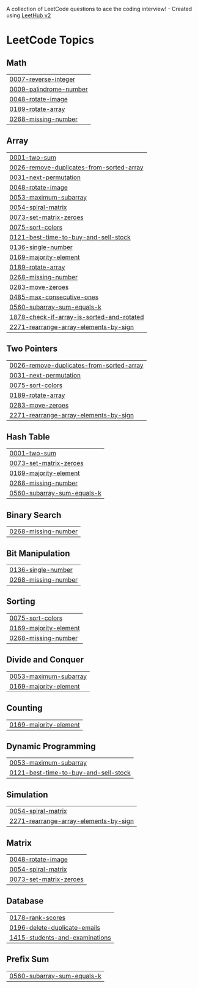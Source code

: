 A collection of LeetCode questions to ace the coding interview! - Created using [LeetHub v2](https://github.com/arunbhardwaj/LeetHub-2.0)
<!---LeetCode Topics Start-->
# LeetCode Topics
## Math
|  |
| ------- |
| [0007-reverse-integer](https://github.com/gh0gale/LeetCode/tree/master/0007-reverse-integer) |
| [0009-palindrome-number](https://github.com/gh0gale/LeetCode/tree/master/0009-palindrome-number) |
| [0048-rotate-image](https://github.com/gh0gale/LeetCode/tree/master/0048-rotate-image) |
| [0189-rotate-array](https://github.com/gh0gale/LeetCode/tree/master/0189-rotate-array) |
| [0268-missing-number](https://github.com/gh0gale/LeetCode/tree/master/0268-missing-number) |
## Array
|  |
| ------- |
| [0001-two-sum](https://github.com/gh0gale/LeetCode/tree/master/0001-two-sum) |
| [0026-remove-duplicates-from-sorted-array](https://github.com/gh0gale/LeetCode/tree/master/0026-remove-duplicates-from-sorted-array) |
| [0031-next-permutation](https://github.com/gh0gale/LeetCode/tree/master/0031-next-permutation) |
| [0048-rotate-image](https://github.com/gh0gale/LeetCode/tree/master/0048-rotate-image) |
| [0053-maximum-subarray](https://github.com/gh0gale/LeetCode/tree/master/0053-maximum-subarray) |
| [0054-spiral-matrix](https://github.com/gh0gale/LeetCode/tree/master/0054-spiral-matrix) |
| [0073-set-matrix-zeroes](https://github.com/gh0gale/LeetCode/tree/master/0073-set-matrix-zeroes) |
| [0075-sort-colors](https://github.com/gh0gale/LeetCode/tree/master/0075-sort-colors) |
| [0121-best-time-to-buy-and-sell-stock](https://github.com/gh0gale/LeetCode/tree/master/0121-best-time-to-buy-and-sell-stock) |
| [0136-single-number](https://github.com/gh0gale/LeetCode/tree/master/0136-single-number) |
| [0169-majority-element](https://github.com/gh0gale/LeetCode/tree/master/0169-majority-element) |
| [0189-rotate-array](https://github.com/gh0gale/LeetCode/tree/master/0189-rotate-array) |
| [0268-missing-number](https://github.com/gh0gale/LeetCode/tree/master/0268-missing-number) |
| [0283-move-zeroes](https://github.com/gh0gale/LeetCode/tree/master/0283-move-zeroes) |
| [0485-max-consecutive-ones](https://github.com/gh0gale/LeetCode/tree/master/0485-max-consecutive-ones) |
| [0560-subarray-sum-equals-k](https://github.com/gh0gale/LeetCode/tree/master/0560-subarray-sum-equals-k) |
| [1878-check-if-array-is-sorted-and-rotated](https://github.com/gh0gale/LeetCode/tree/master/1878-check-if-array-is-sorted-and-rotated) |
| [2271-rearrange-array-elements-by-sign](https://github.com/gh0gale/LeetCode/tree/master/2271-rearrange-array-elements-by-sign) |
## Two Pointers
|  |
| ------- |
| [0026-remove-duplicates-from-sorted-array](https://github.com/gh0gale/LeetCode/tree/master/0026-remove-duplicates-from-sorted-array) |
| [0031-next-permutation](https://github.com/gh0gale/LeetCode/tree/master/0031-next-permutation) |
| [0075-sort-colors](https://github.com/gh0gale/LeetCode/tree/master/0075-sort-colors) |
| [0189-rotate-array](https://github.com/gh0gale/LeetCode/tree/master/0189-rotate-array) |
| [0283-move-zeroes](https://github.com/gh0gale/LeetCode/tree/master/0283-move-zeroes) |
| [2271-rearrange-array-elements-by-sign](https://github.com/gh0gale/LeetCode/tree/master/2271-rearrange-array-elements-by-sign) |
## Hash Table
|  |
| ------- |
| [0001-two-sum](https://github.com/gh0gale/LeetCode/tree/master/0001-two-sum) |
| [0073-set-matrix-zeroes](https://github.com/gh0gale/LeetCode/tree/master/0073-set-matrix-zeroes) |
| [0169-majority-element](https://github.com/gh0gale/LeetCode/tree/master/0169-majority-element) |
| [0268-missing-number](https://github.com/gh0gale/LeetCode/tree/master/0268-missing-number) |
| [0560-subarray-sum-equals-k](https://github.com/gh0gale/LeetCode/tree/master/0560-subarray-sum-equals-k) |
## Binary Search
|  |
| ------- |
| [0268-missing-number](https://github.com/gh0gale/LeetCode/tree/master/0268-missing-number) |
## Bit Manipulation
|  |
| ------- |
| [0136-single-number](https://github.com/gh0gale/LeetCode/tree/master/0136-single-number) |
| [0268-missing-number](https://github.com/gh0gale/LeetCode/tree/master/0268-missing-number) |
## Sorting
|  |
| ------- |
| [0075-sort-colors](https://github.com/gh0gale/LeetCode/tree/master/0075-sort-colors) |
| [0169-majority-element](https://github.com/gh0gale/LeetCode/tree/master/0169-majority-element) |
| [0268-missing-number](https://github.com/gh0gale/LeetCode/tree/master/0268-missing-number) |
## Divide and Conquer
|  |
| ------- |
| [0053-maximum-subarray](https://github.com/gh0gale/LeetCode/tree/master/0053-maximum-subarray) |
| [0169-majority-element](https://github.com/gh0gale/LeetCode/tree/master/0169-majority-element) |
## Counting
|  |
| ------- |
| [0169-majority-element](https://github.com/gh0gale/LeetCode/tree/master/0169-majority-element) |
## Dynamic Programming
|  |
| ------- |
| [0053-maximum-subarray](https://github.com/gh0gale/LeetCode/tree/master/0053-maximum-subarray) |
| [0121-best-time-to-buy-and-sell-stock](https://github.com/gh0gale/LeetCode/tree/master/0121-best-time-to-buy-and-sell-stock) |
## Simulation
|  |
| ------- |
| [0054-spiral-matrix](https://github.com/gh0gale/LeetCode/tree/master/0054-spiral-matrix) |
| [2271-rearrange-array-elements-by-sign](https://github.com/gh0gale/LeetCode/tree/master/2271-rearrange-array-elements-by-sign) |
## Matrix
|  |
| ------- |
| [0048-rotate-image](https://github.com/gh0gale/LeetCode/tree/master/0048-rotate-image) |
| [0054-spiral-matrix](https://github.com/gh0gale/LeetCode/tree/master/0054-spiral-matrix) |
| [0073-set-matrix-zeroes](https://github.com/gh0gale/LeetCode/tree/master/0073-set-matrix-zeroes) |
## Database
|  |
| ------- |
| [0178-rank-scores](https://github.com/gh0gale/LeetCode/tree/master/0178-rank-scores) |
| [0196-delete-duplicate-emails](https://github.com/gh0gale/LeetCode/tree/master/0196-delete-duplicate-emails) |
| [1415-students-and-examinations](https://github.com/gh0gale/LeetCode/tree/master/1415-students-and-examinations) |
## Prefix Sum
|  |
| ------- |
| [0560-subarray-sum-equals-k](https://github.com/gh0gale/LeetCode/tree/master/0560-subarray-sum-equals-k) |
<!---LeetCode Topics End-->